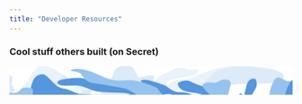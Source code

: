 ```yaml
---
title: "Developer Resources"
---
```


<column class="page-developers__hero-container">
  <block>
    <developers-hero />
  </block>
</column>

<column>
  <block>
    <developers-features />
  </block>
</column>

<column mode="full">
  <block>
    <developers-university />
  </block>
</column>

<column>
  <block>
    <developers-start-here />
  </block>
</column>

<column>
  <block>
    <developers-pathway pathId="1" />
    <developers-pathway pathId="2" />
    <developers-pathway pathId="3" />
  </block>
</column>

<column>
  <block>
    <developers-help-new-devs />
  </block>
</column>

<column>
  <block>
    <developers-card-resources />
  </block>
</column>

<column>
  <block>
    <developers-advanced />
  </block>
</column>

<column>
  <block>
    <developers-funding />
  </block>
</column>

<column class="page-developers__dev-questions">
  <block>
    <developers-questions />
  </block>
</column>

<!-- Controlls  -->
<column number="2" class="page-developers__horizontal-scroll">
<block >

### Cool stuff others built (on Secret)

</block>
<block class="justify-right">
<scroll-horizontal></scroll-horizontal>
</block>
</column>

<!-- Horizontal Scroll -->
<column class="page-developers__cool-stuff spacer-s horizontal-slider" mode="full">
  <block>
    <developers-cool-stuff></developers-cool-stuff>
  </block>
</column>

<!-- General CTAs -->
<column class="spacer-s" number="2" number-m="2" number-s="1">
  <block >
    <general-ctas id="get-started"></general-ctas>
  </block>
  <block >
    <general-ctas id="join-the-community"></general-ctas>
  </block>
</column >

<!-- swirl -->
<column class="developers__swirl__bottom" mode="full">
  <block>
    <img class="get-scrt__align-img" src="../../src/assets/swirl-dev-blue-bottom.svg" alt="Blue swirl bottom graphic" loading="lazy"/>
  </block>
</column>
